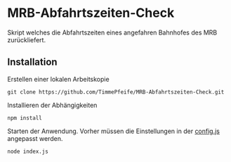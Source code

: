 # MRB-Abfahrtszeiten-Check
Skript welches die Abfahrtszeiten eines angefahren Bahnhofes des MRB zurückliefert.

## Installation
Erstellen einer lokalen Arbeitskopie

`git clone https://github.com/TimmePfeife/MRB-Abfahrtszeiten-Check.git`

Installieren der Abhängigkeiten

`npm install`

Starten der Anwendung. Vorher müssen die Einstellungen in der [config.js](./config.js) angepasst werden.

`node index.js`

